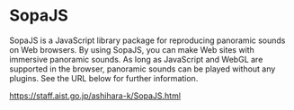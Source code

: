 # SopaJS
SopaJS is a JavaScript library package for reproducing panoramic sounds on Web browsers.
By using SopaJS, you can make Web sites with immersive panoramic sounds. As long as JavaScript and WebGL are supported in the browser, 
panoramic sounds can be played without any plugins.
See the URL below for further information.

https://staff.aist.go.jp/ashihara-k/SopaJS.html
